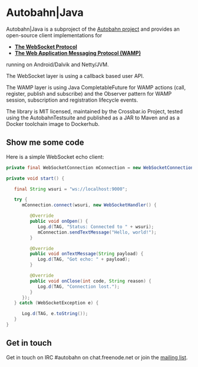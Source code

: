 # Autobahn|Java

Autobahn|Java is a subproject of the [Autobahn project](http://crossbar.io/autobahn/) and provides an open-source client implementations for

* **[The WebSocket Protocol](http://tools.ietf.org/html/rfc6455)**
* **[The Web Application Messaging Protocol (WAMP)](http://wamp.ws/)**

running on Android/Dalvik and Netty/JVM.

The WebSocket layer is using a callback based user API.

The WAMP layer is using Java CompletableFuture for WAMP actions (call, register, publish and subscribe) and the Observer pattern for WAMP session, subscription and registration lifecycle events.

The library is MIT licensed, maintained by the Crossbar.io Project, tested using the AutobahnTestsuite and published as a JAR to Maven and as a Docker toolchain image to Dockerhub.


## Show me some code

Here is a simple WebSocket echo client:

```java
private final WebSocketConnection mConnection = new WebSocketConnection();

private void start() {

   final String wsuri = "ws://localhost:9000";

   try {
      mConnection.connect(wsuri, new WebSocketHandler() {

         @Override
         public void onOpen() {
            Log.d(TAG, "Status: Connected to " + wsuri);
            mConnection.sendTextMessage("Hello, world!");
         }

         @Override
         public void onTextMessage(String payload) {
            Log.d(TAG, "Got echo: " + payload);
         }

         @Override
         public void onClose(int code, String reason) {
            Log.d(TAG, "Connection lost.");
         }
      });
   } catch (WebSocketException e) {

      Log.d(TAG, e.toString());
   }
}
```

## Get in touch

Get in touch on IRC #autobahn on chat.freenode.net or join the [mailing list](http://groups.google.com/group/autobahnws).
